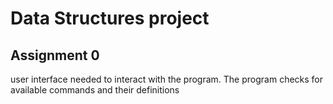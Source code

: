# Data Structures project

## Assignment 0

user interface needed to interact with the program. The program checks for available commands and their definitions